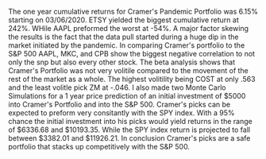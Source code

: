 The one year cumulative returns for Cramer's Pandemic Portfolio was 6.15% starting on 03/06/2020. ETSY yielded the biggest cumulative return at 242%. WHile AAPL preformed the worst at -54%. A major factor skewing the results is the fact that the data pull started during a huge dip in the market initiated by the pandemic. 
In comparing Cramer's portfolio to the S&P 500 AAPL, MKC, and CPB show the biggest negative correlation to not only the snp but also every other stock. The beta analysis shows that Cramer's Portfolio was not very volitile compared to the movement of the rest of the market as a whole. The highest volitility being COST at only .563 and the least volitle pick ZM at -.046. 
I also made two Monte Carlo Simulations for a 1 year price prediction of an initial investment of $5000 into Cramer's Portfolio and into the S&P 500. Cramer's picks can be expected to preform very consitantly with the SPY index. With a 95% chance the initial investment into his picks would yield returns in the range of $6336.68 and $10193.35. While the SPY index return is projected to fall between $3382.01 and $11926.21. In conclusion Cramer's picks are a safe portfolio that stacks up competitively with the S&P 500. 